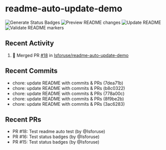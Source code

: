 # readme-auto-update-demo
<!--START_SECTION:badges-->
<!--START_SECTION:badges-->
![Generate Status Badges](https://github.com/Isforuse/readme-auto-update-demo/actions/workflows/badges.yml/badge.svg)
![Preview README changes](https://github.com/Isforuse/readme-auto-update-demo/actions/workflows/preview-readme.yml/badge.svg)
![Update README](https://github.com/Isforuse/readme-auto-update-demo/actions/workflows/update-readme.yml/badge.svg)
![Validate README markers](https://github.com/Isforuse/readme-auto-update-demo/actions/workflows/validate-readme.yml/badge.svg)
<!--END_SECTION:badges-->
<!--END_SECTION:badges-->


## Recent Activity
<!--START_SECTION:activity-->
1. 🎉 Merged PR [#18](https://github.com/Isforuse/readme-auto-update-demo/pull/18) in [Isforuse/readme-auto-update-demo](https://github.com/Isforuse/readme-auto-update-demo)
<!--END_SECTION:activity-->

## Recent Commits
<!--START_SECTION:commits-->
- chore: update README with commits & PRs (7dea71b)
- chore: update README with commits & PRs (b8c0322)
- chore: update README with commits & PRs (778a00c)
- chore: update README with commits & PRs (8f9be2b)
- chore: update README with commits & PRs (3ac6283)
<!--END_SECTION:commits-->

## Recent PRs
<!--START_SECTION:prs-->
- PR #18: Test readme auto test (by @Isforuse)
- PR #16: Test status badges (by @Isforuse)
- PR #15: Test status badges (by @Isforuse)
<!--END_SECTION:prs-->
